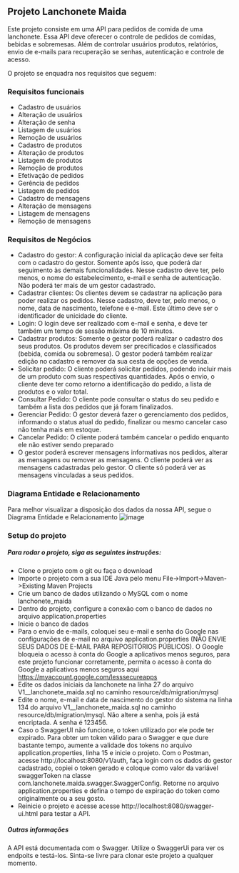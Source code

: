 ## Projeto Lanchonete Maida

Este projeto consiste em uma API para pedidos de comida de uma lanchonete. Essa API deve oferecer o controle de pedidos de comidas, bebidas e sobremesas. Além de controlar usuários produtos, relatórios, envio de e-mails para recuperação se senhas, autenticação e controle de acesso.

O projeto se enquadra nos requisitos que seguem:

### Requisitos funcionais
* Cadastro de usuários
* Alteração de usuários
* Alteração de senha
* Listagem de usuários
* Remoção de usuários
* Cadastro de produtos
* Alteração de produtos
* Listagem de produtos
* Remoção de produtos
* Efetivação de pedidos
* Gerência de pedidos
* Listagem de pedidos
* Cadastro de mensagens
* Alteração de mensagens
* Listagem de mensagens
* Remoção de mensagens

### Requisitos de Negócios
* Cadastro do gestor: A configuração inicial da aplicação deve ser feita com o cadastro do gestor. Somente após isso, que poderá dar seguimento às demais funcionalidades. Nesse cadastro deve ter, pelo menos, o nome do estabelecimento, e-mail e senha de autenticação. Não poderá ter mais de um gestor cadastrado.
* Cadastrar clientes: Os clientes devem se cadastrar na aplicação para poder realizar os pedidos. Nesse cadastro, deve ter, pelo menos, o nome, data de nascimento, telefone e e-mail. Este último deve ser o identificador de unicidade do cliente.
* Login: O login deve ser realizado com e-mail e senha, e deve ter também um tempo de sessão máxima de 10 minutos.
* Cadastrar produtos: Somente o gestor poderá realizar o cadastro dos seus produtos. Os produtos devem ser precificados e classificados (bebida, comida ou sobremesa). O gestor poderá também realizar edição no cadastro e remover da sua cesta de opções de venda.
* Solicitar pedido: O cliente poderá solicitar pedidos, podendo incluir mais de um produto com suas respectivas quantidades. Após o envio, o cliente deve ter como retorno a identificação do pedido, a lista de produtos e o valor total.
* Consultar Pedido: O cliente pode consultar o status do seu pedido e também a lista dos pedidos que já foram finalizados.
* Gerenciar Pedido: O gestor deverá fazer o gerenciamento dos pedidos, informando o status atual do pedido, finalizar ou mesmo cancelar caso não tenha mais em estoque.
* Cancelar Pedido: O cliente poderá também cancelar o pedido enquanto ele não estiver sendo preparado
* O gestor poderá escrever mensagens informativas nos pedidos, alterar as mensagens ou remover as mensagens. O cliente poderá ver as mensagens cadastradas pelo gestor. O cliente só poderá ver as mensagens vinculadas a seus pedidos.

### Diagrama Entidade e Relacionamento
Para melhor visualizar a disposição dos dados da nossa API, segue o Diagrama Entidade e Relacionamento
![image](https://drive.google.com/uc?export=view&id=1lhctVFCC9RZGUWsCrdr4N7IgVHImHL6s)

### Setup do projeto

##### Para rodar o projeto, siga as seguintes instruções:

* Clone o projeto com o git ou faça o download
* Importe o projeto com a sua IDE Java pelo menu File->Import->Maven->Existing Maven Projects
* Crie um banco de dados utilizando o MySQL com o nome lanchonete_maida
* Dentro do projeto, configure a conexão com o banco de dados no arquivo application.properties
* Inicie o banco de dados
* Para o envio de e-mails, coloquei seu e-mail e senha do Google nas configurações de e-mail no arquivo application.properties (NÃO ENVIE SEUS DADOS DE E-MAIL PARA REPOSITÓRIOS PÚBLICOS). O Google bloqueia o acesso à conta do Google a aplicativos menos seguros, para este projeto funcionar corretamente, permita o acesso à conta do Google a aplicativos menos seguros aqui https://myaccount.google.com/lesssecureapps 
* Edite os dados iniciais da lanchonete na linha 27 do arquivo V1__lanchonete_maida.sql no caminho resource/db/migration/mysql
* Edite o nome, e-mail e data de nascimento do gestor do sistema na linha 134 do arquivo V1__lanchonete_maida.sql no caminho resource/db/migration/mysql. Não altere a senha, pois já está encriptada. A senha é 123456. 
* Caso o SwaggerUI não funcione, o token utilizado por ele pode ter expirado. Para obter um token válido para o Swagger e que dure bastante tempo, aumente a validade dos tokens no arquivo application.properties, linha 15 e inicie o projeto. Com o Postman, acesse http://localhost:8080/v1/auth, faça login com os dados do gestor cadastrado, copiei o token gerado e coloque como valor da variável swaggerToken na classe com.lanchonete.maida.swagger.SwaggerConfig. Retorne no arquivo application.properties e defina o tempo de expiração do token como originalmente ou a seu gosto.
* Reinicie o projeto e acesse acesse http://localhost:8080/swagger-ui.html para testar a API.

##### Outras informações
A API está documentada com o Swagger. Utilize o SwaggerUi para ver os endpoits e testá-los.
Sinta-se livre para clonar este projeto a qualquer momento.
